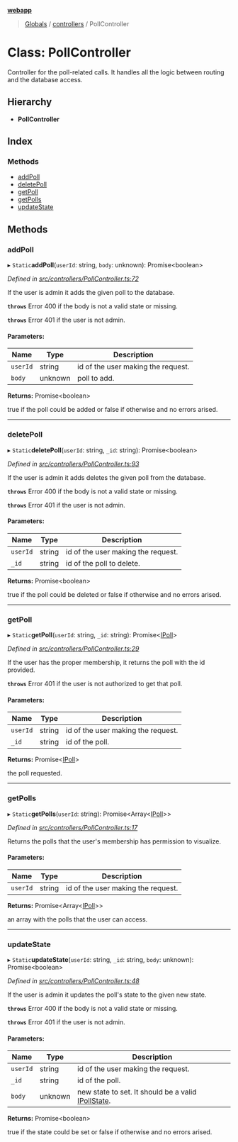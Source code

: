 **[webapp](../README.md)**

> [Globals](../globals.md) / [controllers](../modules/controllers.md) / PollController

# Class: PollController

Controller for the poll-related calls. It handles all the logic between routing and the database access.

## Hierarchy

* **PollController**

## Index

### Methods

* [addPoll](controllers.pollcontroller.md#addpoll)
* [deletePoll](controllers.pollcontroller.md#deletepoll)
* [getPoll](controllers.pollcontroller.md#getpoll)
* [getPolls](controllers.pollcontroller.md#getpolls)
* [updateState](controllers.pollcontroller.md#updatestate)

## Methods

### addPoll

▸ `Static`**addPoll**(`userId`: string, `body`: unknown): Promise<boolean\>

*Defined in [src/controllers/PollController.ts:72](https://github.com/BESTUPC/voting-web-app/blob/67fed0c/src/controllers/PollController.ts#L72)*

If the user is admin it adds the given poll to the database.

**`throws`** Error 400 if the body is not a valid state or missing.

**`throws`** Error 401 if the user is not admin.

#### Parameters:

Name | Type | Description |
------ | ------ | ------ |
`userId` | string | id of the user making the request. |
`body` | unknown | poll to add. |

**Returns:** Promise<boolean\>

true if the poll could be added or false if otherwise and no errors arised.

___

### deletePoll

▸ `Static`**deletePoll**(`userId`: string, `_id`: string): Promise<boolean\>

*Defined in [src/controllers/PollController.ts:93](https://github.com/BESTUPC/voting-web-app/blob/67fed0c/src/controllers/PollController.ts#L93)*

If the user is admin it adds deletes the given poll from the database.

**`throws`** Error 400 if the body is not a valid state or missing.

**`throws`** Error 401 if the user is not admin.

#### Parameters:

Name | Type | Description |
------ | ------ | ------ |
`userId` | string | id of the user making the request. |
`_id` | string | id of the poll to delete. |

**Returns:** Promise<boolean\>

true if the poll could be deleted or false if otherwise and no errors arised.

___

### getPoll

▸ `Static`**getPoll**(`userId`: string, `_id`: string): Promise<[IPoll](../interfaces/interface.ipoll.md)\>

*Defined in [src/controllers/PollController.ts:29](https://github.com/BESTUPC/voting-web-app/blob/67fed0c/src/controllers/PollController.ts#L29)*

If the user has the proper membership, it returns the poll with the id provided.

**`throws`** Error 401 if the user is not authorized to get that poll.

#### Parameters:

Name | Type | Description |
------ | ------ | ------ |
`userId` | string | id of the user making the request. |
`_id` | string | id of the poll. |

**Returns:** Promise<[IPoll](../interfaces/interface.ipoll.md)\>

the poll requested.

___

### getPolls

▸ `Static`**getPolls**(`userId`: string): Promise<Array<[IPoll](../interfaces/interface.ipoll.md)\>\>

*Defined in [src/controllers/PollController.ts:17](https://github.com/BESTUPC/voting-web-app/blob/67fed0c/src/controllers/PollController.ts#L17)*

Returns the polls that the user's membership has permission to visualize.

#### Parameters:

Name | Type | Description |
------ | ------ | ------ |
`userId` | string | id of the user making the request. |

**Returns:** Promise<Array<[IPoll](../interfaces/interface.ipoll.md)\>\>

an array with the polls that the user can access.

___

### updateState

▸ `Static`**updateState**(`userId`: string, `_id`: string, `body`: unknown): Promise<boolean\>

*Defined in [src/controllers/PollController.ts:48](https://github.com/BESTUPC/voting-web-app/blob/67fed0c/src/controllers/PollController.ts#L48)*

If the user is admin it updates the poll's state to the given new state.

**`throws`** Error 400 if the body is not a valid state or missing.

**`throws`** Error 401 if the user is not admin.

#### Parameters:

Name | Type | Description |
------ | ------ | ------ |
`userId` | string | id of the user making the request. |
`_id` | string | id of the poll. |
`body` | unknown | new state to set. It should be a valid [IPollState](../modules/interface.md#ipollstate). |

**Returns:** Promise<boolean\>

true if the state could be set or false if otherwise and no errors arised.
